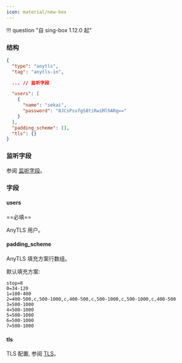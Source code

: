```yaml
---
icon: material/new-box
---
```


!!! question "自 sing-box 1.12.0 起"

### 结构

```json
{
  "type": "anytls",
  "tag": "anytls-in",

  ... // 监听字段

  "users": [
    {
      "name": "sekai",
      "password": "8JCsPssfgS8tiRwiMlhARg=="
    }
  ],
  "padding_scheme": [],
  "tls": {}
}
```

### 监听字段

参阅 [监听字段](/zh/configuration/shared/listen/)。

### 字段

#### users

==必填==

AnyTLS 用户。

#### padding_scheme

AnyTLS 填充方案行数组。

默认填充方案:

```
stop=8
0=34-120
1=100-400
2=400-500,c,500-1000,c,400-500,c,500-1000,c,500-1000,c,400-500
3=500-1000
4=500-1000
5=500-1000
6=500-1000
7=500-1000
```

#### tls

TLS 配置, 参阅 [TLS](/zh/configuration/shared/tls/#inbound)。
